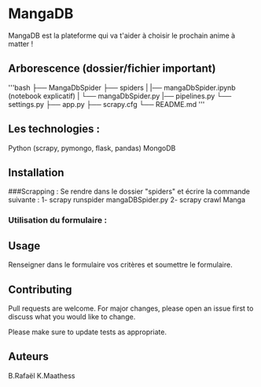 # MangaDB

MangaDB est la plateforme qui va t'aider à choisir le prochain anime à matter !

## Arborescence (dossier/fichier important)
'''bash
├── MangaDbSpider
    ├── spiders
    |   |── mangaDbSpider.ipynb (notebook explicatif)
    |   └── mangaDbSpider.py
    |── pipelines.py
    └── settings.py
├── app.py
├── scrapy.cfg
└── README.md
'''
## Les technologies :
Python (scrapy, pymongo, flask, pandas)
MongoDB

## Installation

###Scrapping :
Se rendre dans le dossier "spiders" et écrire la commande suivante : 
1- scrapy runspider mangaDBSpider.py
2- scrapy crawl Manga

### Utilisation du formulaire :


## Usage
Renseigner dans le formulaire vos critères et soumettre le formulaire.


## Contributing
Pull requests are welcome. For major changes, please open an issue first to discuss what you would like to change.

Please make sure to update tests as appropriate.

## Auteurs
B.Rafaël
K.Maathess

